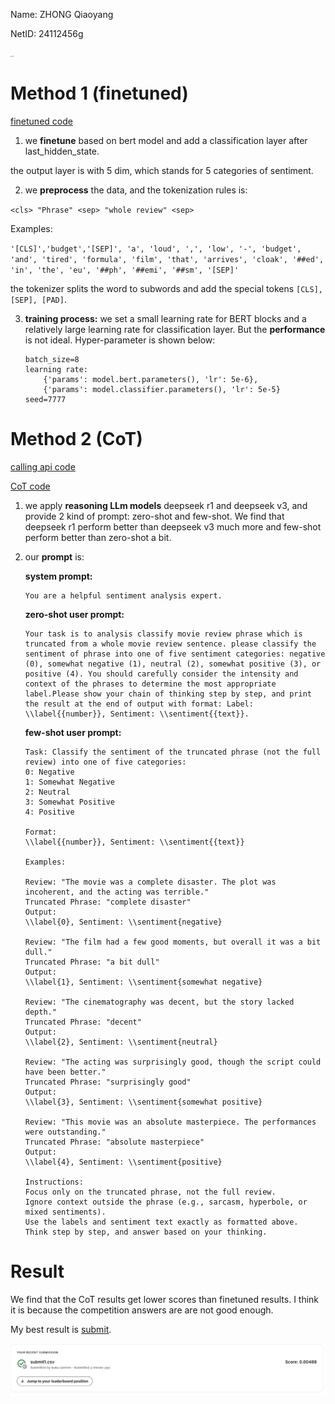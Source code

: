 Name: ZHONG Qiaoyang

NetID: 24112456g

[<img src="https://github.githubassets.com/images/modules/logos_page/GitHub-Mark.png" alt="GitHub" style="zoom:10%;" />](https://github.com/bu-bu-xxx/courses/tree/master/NLP/assignment/lab1%20homework/lab1%20homework)

# Method 1 (finetuned)

[finetuned code](./assignment-lab1.ipynb)

1. we **finetune** based on bert model and add a classification layer after last_hidden_state.

the output layer is with 5 dim, which stands for 5 categories of sentiment.

2. we **preprocess** the data, and the tokenization rules is:

`<cls> "Phrase" <sep> "whole review" <sep>`

Examples:

`'[CLS]','budget','[SEP]', 'a', 'loud', ',', 'low', '-', 'budget', 'and', 'tired', 'formula', 'film', 'that', 'arrives', 'cloak', '##ed', 'in', 'the', 'eu', '##ph', '##emi', '##sm', '[SEP]'`

the tokenizer splits the word to subwords and add the special tokens `[CLS], [SEP], [PAD]`.

3. **training process:** we set a small learning rate for BERT blocks and a relatively large learning rate for classification layer. But the **performance** is not ideal. Hyper-parameter is shown below:

   ``` 
   batch_size=8
   learning rate:
       {'params': model.bert.parameters(), 'lr': 5e-6},
       {'params': model.classifier.parameters(), 'lr': 5e-5}
   seed=7777
   ```

   

# Method 2 (CoT)

[calling api code](./code/gemini_call_api2.py)

[CoT code](./assignment-lab1.ipynb)

1. we apply **reasoning LLm models** deepseek r1 and deepseek v3, and provide 2 kind of prompt: zero-shot and few-shot. We find that deepseek r1 perform better than deepseek v3 much more and few-shot perform better than zero-shot a bit.

2. our **prompt** is:

   **system prompt:**

   ```
   You are a helpful sentiment analysis expert.
   ```
   **zero-shot user prompt:**
   
   ```
   Your task is to analysis classify movie review phrase which is truncated from a whole movie review sentence. please classify the sentiment of phrase into one of five sentiment categories: negative (0), somewhat negative (1), neutral (2), somewhat positive (3), or positive (4). You should carefully consider the intensity and context of the phrases to determine the most appropriate label.Please show your chain of thinking step by step, and print the result at the end of output with format: Label: \\label{{number}}, Sentiment: \\sentiment{{text}}.
   ```
   **few-shot user prompt:**
   ```
   Task: Classify the sentiment of the truncated phrase (not the full review) into one of five categories:
   0: Negative
   1: Somewhat Negative
   2: Neutral
   3: Somewhat Positive
   4: Positive
   
   Format:
   \\label{{number}}, Sentiment: \\sentiment{{text}}
   
   Examples:
   
   Review: "The movie was a complete disaster. The plot was incoherent, and the acting was terrible."
   Truncated Phrase: "complete disaster"
   Output:
   \\label{0}, Sentiment: \\sentiment{negative}
   
   Review: "The film had a few good moments, but overall it was a bit dull."
   Truncated Phrase: "a bit dull"
   Output:
   \\label{1}, Sentiment: \\sentiment{somewhat negative}
   
   Review: "The cinematography was decent, but the story lacked depth."
   Truncated Phrase: "decent"
   Output:
   \\label{2}, Sentiment: \\sentiment{neutral}
   
   Review: "The acting was surprisingly good, though the script could have been better."
   Truncated Phrase: "surprisingly good"
   Output:
   \\label{3}, Sentiment: \\sentiment{somewhat positive}
   
   Review: "This movie was an absolute masterpiece. The performances were outstanding."
   Truncated Phrase: "absolute masterpiece"
   Output:
   \\label{4}, Sentiment: \\sentiment{positive}
   
   Instructions:
   Focus only on the truncated phrase, not the full review.
   Ignore context outside the phrase (e.g., sarcasm, hyperbole, or mixed sentiments).
   Use the labels and sentiment text exactly as formatted above.
   Think step by step, and answer based on your thinking.
   ```
   

# Result

We find that the CoT results get lower scores than finetuned results. I think it is because the competition answers are are not good enough.

My best result is [submit](./data/submit1.csv).

![image-20250224003657807](./assets/image-20250224003657807.png)

